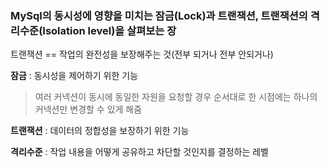 ### MySql의 동시성에 영향을 미치는 잠금(Lock)과  트랜잭션, 트랜잭션의 격리수준(Isolation level)을 살펴보는 장

트랜잭션 == 작업의 완전성을 보장해주는 것(전부 되거나 전부 안되거나)

**잠금** : 동시성을 제어하기 위한 기능
> 여러 커넥션이 동시에 동일한 자원을 요청할 경우 순서대로 한 시점에는 하나의 커넥션만 변경할 수 있게 해줌

**트랜잭션** : 데이터의 정합성을 보장하기 위한 기능

**격리수준** : 작업 내용을 어떻게 공유하고 차단할 것인지를 결정하는 레벨
